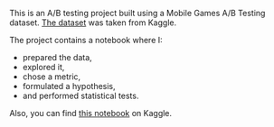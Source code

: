 This is an A/B testing project built using a Mobile Games A/B Testing dataset.
<a href='https://www.kaggle.com/datasets/mursideyarkin/mobile-games-ab-testing-cookie-cats/data'>The dataset</a> was taken from Kaggle.

The project contains a notebook where I:
<ul>
	<li>prepared the data,</li>
	<li>explored it,</li>
	<li>chose a metric,</li>
	<li>formulated a hypothesis,</li>
	<li>and performed statistical tests.</li>
</ul>

Also, you can find <a href='https://www.kaggle.com/code/timakh/performing-a-b-testing-on-cookie-cats-dataset'>this notebook</a> on Kaggle.
